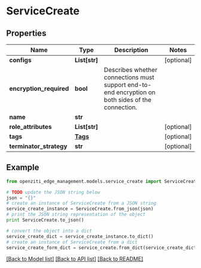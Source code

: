 # ServiceCreate


## Properties
Name | Type | Description | Notes
------------ | ------------- | ------------- | -------------
**configs** | **List[str]** |  | [optional] 
**encryption_required** | **bool** | Describes whether connections must support end-to-end encryption on both sides of the connection. | 
**name** | **str** |  | 
**role_attributes** | **List[str]** |  | [optional] 
**tags** | [**Tags**](Tags.md) |  | [optional] 
**terminator_strategy** | **str** |  | [optional] 

## Example

```python
from openziti_edge_management.models.service_create import ServiceCreate

# TODO update the JSON string below
json = "{}"
# create an instance of ServiceCreate from a JSON string
service_create_instance = ServiceCreate.from_json(json)
# print the JSON string representation of the object
print ServiceCreate.to_json()

# convert the object into a dict
service_create_dict = service_create_instance.to_dict()
# create an instance of ServiceCreate from a dict
service_create_form_dict = service_create.from_dict(service_create_dict)
```
[[Back to Model list]](../README.md#documentation-for-models) [[Back to API list]](../README.md#documentation-for-api-endpoints) [[Back to README]](../README.md)


